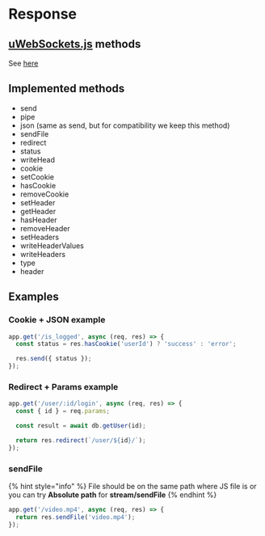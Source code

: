 # Response

## [uWebSockets.js](https://github.com/uNetworking/uWebSockets.js) methods

See [here](https://unetworking.github.io/uWebSockets.js/generated/interfaces/httpresponse.html)

## Implemented methods

* send
* pipe
* json \(same as send, but for compatibility we keep this method\)
* sendFile
* redirect
* status
* writeHead
* cookie
* setCookie
* hasCookie
* removeCookie
* setHeader
* getHeader
* hasHeader
* removeHeader
* setHeaders
* writeHeaderValues
* writeHeaders
* type
* header

## Examples

### Cookie + JSON example

```javascript
app.get('/is_logged', async (req, res) => {
  const status = res.hasCookie('userId') ? 'success' : 'error';

  res.send({ status });
});
```

### Redirect + Params example

```javascript
app.get('/user/:id/login', async (req, res) => {
  const { id } = req.params;

  const result = await db.getUser(id);

  return res.redirect(`/user/${id}/`);
});
```

### sendFile

{% hint style="info" %}
File should be on the same path where JS file is or you can try **Absolute path** for **stream/sendFile**
{% endhint %}

```javascript
app.get('/video.mp4', async (req, res) => {
  return res.sendFile('video.mp4');
});
```

